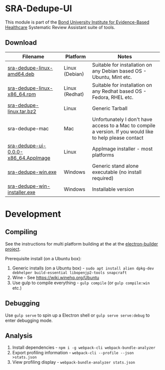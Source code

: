 SRA-Dedupe-UI
=============
This module is part of the [Bond University Institute for Evidence-Based Healthcare](https://iebh.bond.edu.au) Systematic Review Assistant suite of tools.

Download
--------

| Filename                                                                                                                            | Platform       | Notes                                                                |
|-------------------------------------------------------------------------------------------------------------------------------------|----------------|----------------------------------------------------------------------|
| [sra-dedupe-linux-amd64.deb](https://github.com/IEBH/sra-dedupe-ui/raw/master/dist/sra-dedupe-linux-amd64.deb)                      | Linux (Debian) | Suitable for installation on any Debian based OS - Ubuntu, Mint etc. |
| [sra-dedupe-linux-x86_64.rpm](https://github.com/IEBH/sra-dedupe-ui/raw/master/dist/sra-dedupe-linux-x86_64.rpm)                    | Linux (Redhat) | Suitable for installation on any Redhat based OS - Fedora, RHEL etc. |
| [sra-dedupe-linux.tar.bz2](https://github.com/IEBH/sra-dedupe-ui/raw/master/dist/sra-dedupe-linux.tar.bz2)                          | Linux          | Generic Tarball                                                      |
| sra-dedupe-mac | Mac            | Unfortunately I don't have access to a Mac to compile a version. If you would like to help please contact |
| [sra-dedupe-ui-0.0.0-x86_64.AppImage](https://github.com/IEBH/sra-dedupe-ui/raw/master/dist/sra-dedupe-ui-0.0.0-x86_64.AppImage)    | Linux          | AppImage installer - most platforms                                  |
| [sra-dedupe-win.exe](https://github.com/IEBH/sra-dedupe-ui/raw/master/dist/sra-dedupe-win.exe)                                      | Windows        | Generic stand alone executable (no install required)                 |
| [sra-dedupe-win-installer.exe](https://github.com/IEBH/sra-dedupe-ui/raw/master/dist/sra-dedupe-win-installer.exe)                  | Windows        | Installable version                                                  |



Development
===========

Compiling
---------
See the instructions for multi platform building at the at the [electron-builder project](https://github.com/electron-userland/electron-builder/wiki/Multi-Platform-Build#linux).

Prerequisite install (on a Ubuntu box):

1. Generic installs (on a Ubuntu box) - `sudo apt install alien dpkg-dev debhelper build-essential libopenjp2-tools snapcraft`
2. Wine - See https://wiki.winehq.org/Ubuntu
3. Use gulp to compile everything - `gulp compile` (or `gulp compile:win` etc.)



Debugging
---------
Use `gulp serve` to spin up a Electron shell or `gulp serve serve:debug` to enter debugging mode.


Analysis
--------

1. Install dependencies - `npm i -g webpack-cli webpack-bundle-analyzer`
2. Export profiling information - `webpack-cli --profile --json >stats.json`
3. View profiling display - `webpack-bundle-analyzer stats.json`
